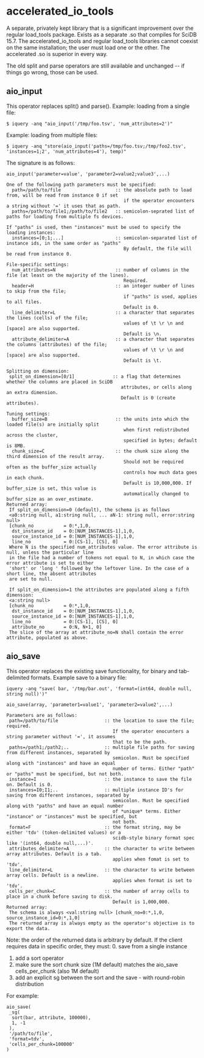 accelerated_io_tools
==========

A separate, privately kept library that is a significant improvement over the regular load_tools package. Exists as a separate .so that compiles for SciDB 15.7. The accelerated_io_tools and regular load_tools libraries cannot coexist on the same installation; the user must load one or the other. The accelerated .so is superior in every way.

The old split and parse operators are still available and unchanged -- if things go wrong, those can be used.

## aio_input
This operator replaces split() and parse().
Example: loading from a single file:
```
$ iquery -anq "aio_input('/tmp/foo.tsv', 'num_attributes=2')"
```

Example: loading from multiple files:
```
$ iquery -anq "store(aio_input('paths=/tmp/foo.tsv;/tmp/foo2.tsv', 'instances=1;2', 'num_attributes=4'), temp)"
```

The signature is as follows:
```
aio_input('parameter=value', 'parameter2=value2;value3',...)

One of the following path parameters must be specified:
  path=/path/to/file                    :: the absolute path to load from, will be read from instance 0 if set
                                           if the operator encounters a string without '=' it uses that as path.
  paths=/path/to/file1;/path/to/file2   :: semicolon-seprated list of paths for loading from multiple fs devices.

If "paths" is used, then "instances" must be used to specify the loading instances:
  instances=[0;1;...]                   :: semicolon-separated list of instance ids, in the same order as "paths"
                                           By default, the file will be read from instance 0.
  
File-specific settings:
  num_attributes=N                      :: number of columns in the file (at least on the majority of the lines).
                                           Required.
  header=H                              :: an integer number of lines to skip from the file; 
                                           if "paths" is used, applies to all files.
                                           Default is 0.
  line_delimiter=L                      :: a character that separates the lines (cells) of the file;
                                           values of \t \r \n and [space] are also supported.
                                           Default is \n.
  attribute_delimiter=A                 :: a character that separates the columns (attributes) of the file;
                                           values of \t \r \n and [space] are also supported.
                                           Default is \t.

Splitting on dimension:
 split_on_dimension=[0/1]              :: a flag that determines whether the columns are placed in SciDB 
                                          attributes, or cells along an extra dimension.
                                          Default is 0 (create attributes).

Tuning settings:
  buffer_size=B                         :: the units into which the loaded file(s) are initially split
                                           when first redistributed across the cluster,
                                           specified in bytes; default is 8MB.
  chunk_size=C                          :: the chunk size along the third dimension of the result array.
                                           Should not be required often as the buffer_size actually
                                           controls how much data goes in each chunk.
                                           Default is 10,000,000. If buffer_size is set, this value is 
                                           automatically changed to buffer_size as an over_estimate.
Returned array:
 If split_on_dimension=0 (default), the schema is as follows
 <a0:string null, a1:string null, ... aN-1: string null, error:string null>
 [chunk_no           = 0:*,1,0,
  dst_instance_id    = 0:[NUM_INSTANCES-1],1,0,
  source_instance_id = 0:[NUM_INSTANCES-1],1,0,
  line_no            = 0:[CS-1], [CS], 0]
 Where N is the specified num_attributes value. The error attribute is null, unless the particular line
 in the file had a number of tokens not equal to N, in which case the error attribute is set to either
 'short' or 'long ' followed by the leftover line. In the case of a short line, the absent attributes 
 are set to null.
 
 If split_on_dimension=1 the attributes are populated along a fifth dimension:
 <a:string null>
 [chunk_no           = 0:*,1,0,
  dst_instance_id    = 0:[NUM_INSTANCES-1],1,0,
  source_instance_id = 0:[NUM_INSTANCES-1],1,0,
  line_no            = 0:[CS-1], [CS], 0]
  attribute_no       = 0:N, N+1, 0]
 The slice of the array at attribute_no=N shall contain the error attribute, populated as above.
```

## aio_save
This operator replaces the existing save functionality, for binary and tab-delimited formats. 
Example save to a binary file:
```
iquery -anq "save( bar, '/tmp/bar.out', 'format=(int64, double null, string null)')"
```

```
aio_save(array, 'parameter1=value1', 'parameter2=value2',...)

Parameters are as follows:
 path=/path/to/file                 :: the location to save the file; required.
                                       If the operator enocunters a string parameter without '=', it assumes 
                                       that to be the path.
 paths=/path1;/path2;..             :: multiple file paths for saving from different instances, separated by 
                                       semicolon. Must be specified along with "instances" and have an equal 
                                       number of terms. Either "path" or "paths" must be specified, but not both.
 instance=I                         :: the instance to save the file on. Default is 0.
 instances=I0;I1;..                 :: multiple instance ID's for saving from different instances, separated by 
                                       semicolon. Must be specified along with "paths" and have an equal number 
                                       of *unique* terms. Either "instance" or "instances" must be specified, but 
                                       not both.
 format=F                           :: the format string, may be either 'tdv' (token-delimited values) or a 
                                       scidb-style binary format spec like '(int64, double null,...)'.
 attributes_delimiter=A             :: the character to write between array attributes. Default is a tab. 
                                       applies when fomat is set to 'tdv'. 
 line_delimiter=L                   :: the character to write between array cells. Default is a newline.
                                       applies when format is set to 'tdv'.
 cells_per_chunk=C                  :: the number of array cells to place in a chunk before saving to disk.
                                       Default is 1,000,000.
Returned array:
 The schema is always <val:string null> [chunk_no=0:*,1,0, source_instance_id=0:*,1,0]
 The returned array is always empty as the operator's objective is to export the data.
```

Note: the order of the returned data is arbitrary by default. If the client requires data in specific order, they must:
 0. save from a single instance
 1. add a sort operator
 2. make sure the sort chunk size (1M default) matches the aio_save cells_per_chunk (also 1M default)
 3. add an explicit sg between the sort and the save - with round-robin distribution

For example:
```
aio_save(
 _sg(
  sort(bar, attribute, 100000),
  1, -1
 ),
 '/path/to/file',
 'format=tdv',
 'cells_per_chunk=100000'
)
```
